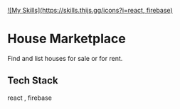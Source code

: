 [![My Skills](https://skills.thijs.gg/icons?i=react, firebase)](https://skills.thijs.gg)

# House Marketplace

Find and list houses for sale or for rent. 

## Tech Stack

react , firebase